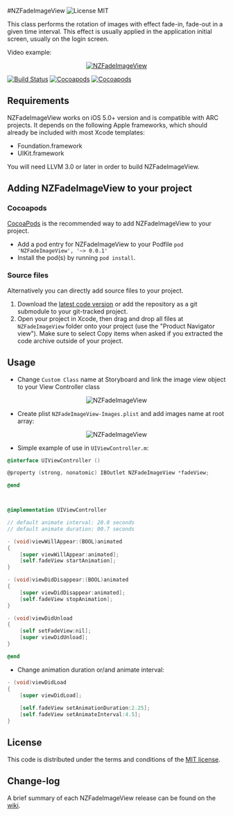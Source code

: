 #NZFadeImageView ![License MIT](https://go-shields.herokuapp.com/license-MIT-blue.png)

This class performs the rotation of images with effect fade-in, fade-out in a given time interval.
This effect is usually applied in the application initial screen, usually on the login screen.

Video example:

<p align="center">
  <a href="http://youtu.be/EomeqhtkgYY"><img src="http://s27.postimg.org/xij2mxp4j/NZFade_Image_View.png" alt="NZFadeImageView" title="NZFadeImageView"></a>
</p>

[![Build Status](https://api.travis-ci.org/NZN/NZFadeImageView.png)](https://api.travis-ci.org/NZN/NZFadeImageView.png)
[![Cocoapods](https://cocoapod-badges.herokuapp.com/v/NZFadeImageView/badge.png)](http://beta.cocoapods.org/?q=NZFadeImageView)
[![Cocoapods](https://cocoapod-badges.herokuapp.com/p/NZFadeImageView/badge.png)](http://beta.cocoapods.org/?q=NZFadeImageView)

## Requirements

NZFadeImageView works on iOS 5.0+ version and is compatible with ARC projects. It depends on the following Apple frameworks, which should already be included with most Xcode templates:

* Foundation.framework
* UIKit.framework

You will need LLVM 3.0 or later in order to build NZFadeImageView.

## Adding NZFadeImageView to your project

### Cocoapods

[CocoaPods](http://cocoapods.org) is the recommended way to add NZFadeImageView to your project.

* Add a pod entry for NZFadeImageView to your Podfile `pod 'NZFadeImageView', '~> 0.0.1'`
* Install the pod(s) by running `pod install`.

### Source files

Alternatively you can directly add source files to your project.

1. Download the [latest code version](https://github.com/NZN/NZFadeImageView/archive/master.zip) or add the repository as a git submodule to your git-tracked project.
2. Open your project in Xcode, then drag and drop all files at `NZFadeImageView` folder onto your project (use the "Product Navigator view"). Make sure to select Copy items when asked if you extracted the code archive outside of your project.

## Usage

* Change `Custom Class` name at Storyboard and link the image view object to your View Controller class

<p align="center">
  <img src="http://s9.postimg.org/61wrm1173/NZFade_Image_View.png" alt="NZFadeImageView" title="NZFadeImageView">
</p>

* Create plist `NZFadeImageView-Images.plist` and add images name at root array:

<p align="center">
  <img src="http://s8.postimg.org/ctu43a8z9/NZFade_Image_View.png" alt="NZFadeImageView" title="NZFadeImageView">
</p>

* Simple example of use in `UIViewController.m`:

```objective-c
@interface UIViewController ()

@property (strong, nonatomic) IBOutlet NZFadeImageView *fadeView;

@end



@implementation UIViewController

// default animate interval: 20.0 seconds
// default animate duration: 00.7 seconds

- (void)viewWillAppear:(BOOL)animated
{
    [super viewWillAppear:animated];
    [self.fadeView startAnimation];
}

- (void)viewDidDisappear:(BOOL)animated
{
    [super viewDidDisappear:animated];
    [self.fadeView stopAnimation];
}

- (void)viewDidUnload
{
    [self setFadeView:nil];
    [super viewDidUnload];
}

@end
```

* Change animation duration or/and animate interval:

```objective-c
- (void)viewDidLoad
{
    [super viewDidLoad];
    
    [self.fadeView setAnimationDuration:2.25];
    [self.fadeView setAnimateInterval:4.5];
}
```

## License

This code is distributed under the terms and conditions of the [MIT license](LICENSE).

## Change-log

A brief summary of each NZFadeImageView release can be found on the [wiki](https://github.com/NZN/NZFadeImageView/wiki/Change-log).
